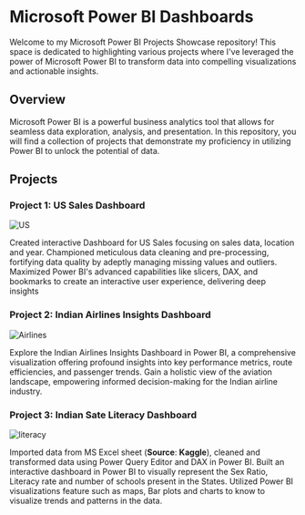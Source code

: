 # Microsoft Power BI Dashboards

Welcome to my Microsoft Power BI Projects Showcase repository! This space is dedicated to highlighting various projects where I've leveraged the power of Microsoft Power BI to transform data into compelling visualizations and actionable insights.

## Overview

Microsoft Power BI is a powerful business analytics tool that allows for seamless data exploration, analysis, and presentation. In this repository, you will find a collection of projects that demonstrate my proficiency in utilizing Power BI to unlock the potential of data.

## Projects

### Project 1: US Sales Dashboard
![US](https://github.com/Sankhdeep/Power_BI/assets/119426983/f2e45e39-c3f2-4cbc-89a7-7135853435e5)

Created interactive Dashboard for US Sales focusing on sales data, location and year. 
Championed meticulous data cleaning and pre-processing, fortifying data quality by adeptly managing missing values and outliers. 
Maximized Power BI's advanced capabilities like slicers, DAX, and bookmarks to create an interactive user experience, delivering deep insights


### Project 2: Indian Airlines Insights Dashboard
![Airlines](https://github.com/Sankhdeep/Power_BI/assets/119426983/ca562add-aa34-47c2-a262-ff02136f23fd)


Explore the Indian Airlines Insights Dashboard in Power BI, a comprehensive visualization offering profound insights into key performance metrics, route efficiencies, and passenger trends. 
Gain a holistic view of the aviation landscape, empowering informed decision-making for the Indian airline industry.

### Project 3: Indian Sate Literacy Dashboard
![literacy](https://github.com/Sankhdeep/Power_BI/assets/119426983/b5d8f4f6-f786-405d-b7b5-0f9f68c50e0d)

Imported data from MS Excel sheet (**Source**: **Kaggle**), cleaned and transformed data using Power Query Editor and DAX in Power BI. 
Built an interactive dashboard in Power BI to visually represent the Sex Ratio, Literacy rate and number of schools present in the States. 
Utilized Power BI visualizations feature such as maps, Bar plots and charts to know to visualize trends and patterns in the data.


